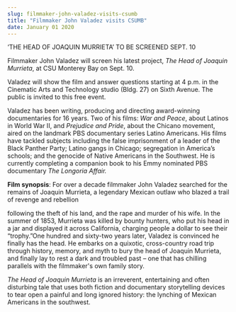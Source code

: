 ```yaml
---
slug: filmmaker-john-valadez-visits-csumb
title: "Filmmaker John Valadez visits CSUMB"
date: January 01 2020
---
```


<p>‘THE HEAD OF JOAQUIN MURRIETA’ TO BE SCREENED SEPT. 10</p><p>Filmmaker John Valadez will screen his latest project, <em>The Head of Joaquin Murrieta</em>, at CSU Monterey Bay on Sept. 10.
</p><p>Valadez will show the film and answer questions starting at 4 p.m. in the Cinematic Arts and Technology studio &#40;Bldg. 27&#41; on Sixth Avenue. The public is invited to this free event.
</p><p>Valadez has been writing, producing and directing award&#45;winning documentaries for 16 years.  Two of his films: <em>War and Peace</em>, about Latinos in World War II, and <em>Prejudice and Pride</em>, about the Chicano movement, aired on the landmark PBS documentary series Latino Americans.  His films have tackled subjects including the false imprisonment of a leader of the Black Panther Party; Latino gangs in Chicago; segregation in America’s schools; and the genocide of Native Americans in the Southwest.  He is currently completing a companion book to his Emmy nominated PBS documentary <em>The Longoria Affair.</em>

<strong>Film synopsis</strong>:  For over a decade filmmaker John Valadez searched for the remains of Joaquin Murrieta, a legendary Mexican outlaw who blazed a trail of revenge and rebellion
</p><p>following the theft of his land, and the rape and murder of his wife. In the summer of 1853, Murrieta was killed by bounty hunters, who put his head in a jar and displayed it across California, charging people a dollar to see their “trophy.”One hundred and sixty&#45;two years later, Valadez is convinced he finally has the head. He embarks on a quixotic, cross&#45;country road trip through history, memory, and myth to bury the head of Joaquin Murrieta, and finally lay to rest a dark and troubled past – one that has chilling parallels with the filmmaker's own family story.
</p><p><em>The Head of Joaquin Murrieta</em> is an irreverent, entertaining and often disturbing tale that uses both fiction and documentary storytelling devices to tear open a painful and long ignored history: the lynching of Mexican Americans in the southwest.
</p>

